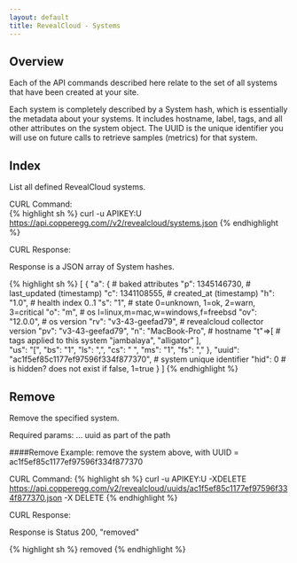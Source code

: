 ```yaml
---
layout: default
title: RevealCloud - Systems
---
```



Overview
--------

Each of the API commands described here relate to the set of all systems that have been created at your site.

Each system is completely described by a System hash, which is essentially the metadata about your systems. It includes hostname, label, tags, and all other attributes on the system object. The UUID is the unique identifier you will use on future calls to retrieve samples (metrics) for that system.

Index
-----
List all defined RevealCloud systems.  
  
CURL Command:  
{% highlight sh %}
curl -u APIKEY:U https://api.copperegg.com//v2/revealcloud/systems.json 
{% endhighlight %}
  
CURL Response:   
  
Response is a JSON array of System hashes.  
  
{% highlight sh %}
[
  {
    "a": {                      # baked attributes
      "p": 1345146730,          # last_updated (timestamp)
      "c": 1341108555,          # created_at (timestamp)
      "h": "1.0",               # health index 0..1
      "s": "1",                 # state 0=unknown, 1=ok, 2=warn, 3=critical
      "o": "m",                 # os  l=linux,m=mac,w=windows,f=freebsd
      "ov": "12.0.0",           # os version
      "rv": "v3-43-geefad79",   # revealcloud collector version
      "pv": "v3-43-geefad79",
      "n": "MacBook-Pro",       # hostname
      "t"=>[                    # tags applied to this system
        "jambalaya", 
        "alligator"
      ],        
      "us": "[",
      "bs": "1",
      "ls": ",",
      "cs": " ",
      "ms": "1",
      "fs": ","
    },
    "uuid": "ac1f5ef85c1177ef97596f334f877370",   # system unique identifier
    "hid": 0                      # is hidden? does not exist if false, 1=true
  }
]
{% endhighlight %}
  
  
Remove
-------
Remove the specified system.

Required params:  ... uuid as part of the path

####Remove Example: remove the system above, with UUID = ac1f5ef85c1177ef97596f334f877370

CURL Command:
{% highlight sh %}
curl  -u APIKEY:U -XDELETE  https://api.copperegg.com/v2/revealcloud/uuids/ac1f5ef85c1177ef97596f334f877370.json -X DELETE
{% endhighlight %}

CURL Response:

Response is Status 200, "removed"

{% highlight sh %}
removed
{% endhighlight %}

 











